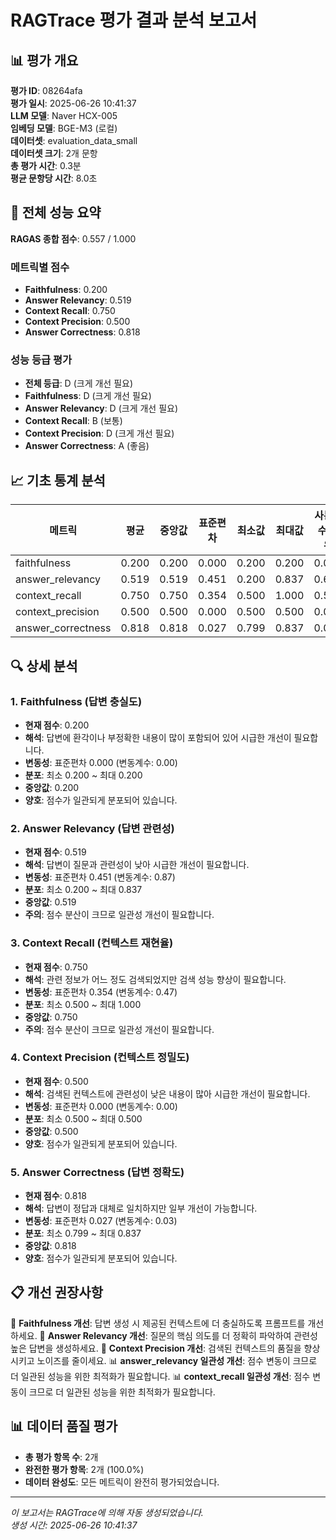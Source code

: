 # RAGTrace 평가 결과 분석 보고서

## 📊 평가 개요

**평가 ID**: 08264afa  
**평가 일시**: 2025-06-26 10:41:37  
**LLM 모델**: Naver HCX-005  
**임베딩 모델**: BGE-M3 (로컬)  
**데이터셋**: evaluation_data_small  
**데이터셋 크기**: 2개 문항  
**총 평가 시간**: 0.3분  
**평균 문항당 시간**: 8.0초  

## 🎯 전체 성능 요약

**RAGAS 종합 점수**: 0.557 / 1.000

### 메트릭별 점수
- **Faithfulness**: 0.200
- **Answer Relevancy**: 0.519
- **Context Recall**: 0.750
- **Context Precision**: 0.500
- **Answer Correctness**: 0.818

### 성능 등급 평가
- **전체 등급**: D (크게 개선 필요)
- **Faithfulness**: D (크게 개선 필요)
- **Answer Relevancy**: D (크게 개선 필요)
- **Context Recall**: B (보통)
- **Context Precision**: D (크게 개선 필요)
- **Answer Correctness**: A (좋음)

## 📈 기초 통계 분석

| 메트릭 | 평균 | 중앙값 | 표준편차 | 최소값 | 최대값 | 사분위수 범위 |
|--------|------|--------|----------|--------|--------|---------------|
| faithfulness | 0.200 | 0.200 | 0.000 | 0.200 | 0.200 | 0.000 |
| answer_relevancy | 0.519 | 0.519 | 0.451 | 0.200 | 0.837 | 0.637 |
| context_recall | 0.750 | 0.750 | 0.354 | 0.500 | 1.000 | 0.500 |
| context_precision | 0.500 | 0.500 | 0.000 | 0.500 | 0.500 | 0.000 |
| answer_correctness | 0.818 | 0.818 | 0.027 | 0.799 | 0.837 | 0.038 |

## 🔍 상세 분석

### 1. Faithfulness (답변 충실도)
- **현재 점수**: 0.200
- **해석**: 답변에 환각이나 부정확한 내용이 많이 포함되어 있어 시급한 개선이 필요합니다.
- **변동성**: 표준편차 0.000 (변동계수: 0.00)
- **분포**: 최소 0.200 ~ 최대 0.200
- **중앙값**: 0.200
- **양호**: 점수가 일관되게 분포되어 있습니다.

### 2. Answer Relevancy (답변 관련성)
- **현재 점수**: 0.519
- **해석**: 답변이 질문과 관련성이 낮아 시급한 개선이 필요합니다.
- **변동성**: 표준편차 0.451 (변동계수: 0.87)
- **분포**: 최소 0.200 ~ 최대 0.837
- **중앙값**: 0.519
- **주의**: 점수 분산이 크므로 일관성 개선이 필요합니다.

### 3. Context Recall (컨텍스트 재현율)
- **현재 점수**: 0.750
- **해석**: 관련 정보가 어느 정도 검색되었지만 검색 성능 향상이 필요합니다.
- **변동성**: 표준편차 0.354 (변동계수: 0.47)
- **분포**: 최소 0.500 ~ 최대 1.000
- **중앙값**: 0.750
- **주의**: 점수 분산이 크므로 일관성 개선이 필요합니다.

### 4. Context Precision (컨텍스트 정밀도)
- **현재 점수**: 0.500
- **해석**: 검색된 컨텍스트에 관련성이 낮은 내용이 많아 시급한 개선이 필요합니다.
- **변동성**: 표준편차 0.000 (변동계수: 0.00)
- **분포**: 최소 0.500 ~ 최대 0.500
- **중앙값**: 0.500
- **양호**: 점수가 일관되게 분포되어 있습니다.


### 5. Answer Correctness (답변 정확도)
- **현재 점수**: 0.818
- **해석**: 답변이 정답과 대체로 일치하지만 일부 개선이 가능합니다.
- **변동성**: 표준편차 0.027 (변동계수: 0.03)
- **분포**: 최소 0.799 ~ 최대 0.837
- **중앙값**: 0.818
- **양호**: 점수가 일관되게 분포되어 있습니다.


## 📋 개선 권장사항

📌 **Faithfulness 개선**: 답변 생성 시 제공된 컨텍스트에 더 충실하도록 프롬프트를 개선하세요.
📌 **Answer Relevancy 개선**: 질문의 핵심 의도를 더 정확히 파악하여 관련성 높은 답변을 생성하세요.
📌 **Context Precision 개선**: 검색된 컨텍스트의 품질을 향상시키고 노이즈를 줄이세요.
📊 **answer_relevancy 일관성 개선**: 점수 변동이 크므로 더 일관된 성능을 위한 최적화가 필요합니다.
📊 **context_recall 일관성 개선**: 점수 변동이 크므로 더 일관된 성능을 위한 최적화가 필요합니다.

## 📊 데이터 품질 평가

- **총 평가 항목 수**: 2개
- **완전한 평가 항목**: 2개 (100.0%)
- **데이터 완성도**: 모든 메트릭이 완전히 평가되었습니다.

---

*이 보고서는 RAGTrace에 의해 자동 생성되었습니다.*  
*생성 시간: 2025-06-26 10:41:37*
